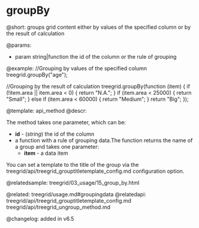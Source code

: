 groupBy
=============

@short: groups grid content either by values of the specified column or by the result of calculation


@params:
- param    string|function   the id of the column or the rule of grouping     



@example:
//Grouping by values of the specified column
treegrid.groupBy("age");

//Grouping by the result of calculation
treegrid.groupBy(function (item) {
	if (!item.area || item.area < 0) {
		return "N.A.";
	}
	if (item.area < 25000) {
		return "Small";
	} else if (item.area < 60000) {
		return "Medium";
	}
	return "Big";
});


@template: api_method
@descr:

The method takes one parameter, which can be:

- **id** - (*string*) the id of the column 
- a function with a rule of grouping data.The function returns the name of a group and takes one parameter:
    - **item** - a data item


You can set a template to the title of the group via the treegrid/api/treegrid_grouptitletemplate_config.md configuration option.


@relatedsample: treegrid/03_usage/15_group_by.html

@related: treegrid/usage.md#groupingdata
@relatedapi: treegrid/api/treegrid_grouptitletemplate_config.md
treegrid/api/treegrid_ungroup_method.md


@changelog:
added in v6.5

